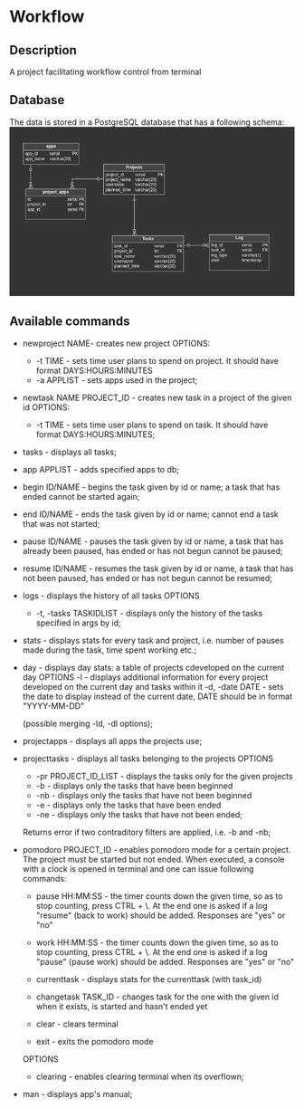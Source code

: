 # Workflow
## Description
A project facilitating workflow control from terminal

## Database 

The data is stored in a PostgreSQL database that has a following schema:   
![db_schema](images/db_schema.png)

## Available commands
- newproject NAME- creates new project
    OPTIONS:
    -    -t TIME - sets time user plans to spend on project. It should have format DAYS:HOURS:MINUTES
    -    -a APPLIST - sets apps used in the project;

- newtask NAME PROJECT_ID - creates new task in a project of the given id
    OPTIONS:
    -    -t TIME - sets time user plans to spend on task. It should have format DAYS:HOURS:MINUTES;

- tasks - displays all tasks;

- app APPLIST - adds specified apps to db;

- begin ID/NAME - begins the task given by id or name; a task that has ended cannot be started again;

- end ID/NAME - ends the task given by id or name; cannot end a task that was not started;

- pause ID/NAME - pauses the task given by id or name, a task that has already been paused, has ended 
                or has not begun cannot be paused;

- resume ID/NAME - resumes the task given by id or name, a task that has not been paused, has ended 
                    or has not begun cannot be resumed;     

- logs - displays the history of all tasks
    OPTIONS
    -    -t, -tasks TASKIDLIST - displays only the history of the tasks specified in args by id;

- stats - displays stats for every task and project, i.e. number of pauses made during the task,
            time spent working etc.;

- day - displays day stats: a table of projects cdeveloped on the current day
    OPTIONS
        -l - displays additional information for every project developed on the current day and 
            tasks within it
        -d, -date DATE - sets the date to display instead of the current date, DATE should be 
            in format "YYYY-MM-DD"

    (possible merging -ld, -dl options);

- projectapps - displays all apps the projects use;

- projecttasks - displays all tasks belonging to the projects
    OPTIONS
    -    -pr PROJECT_ID_LIST - displays the tasks only for the given projects
    -    -b - displays only the tasks that have been beginned
    -    -nb - displays only the tasks that have not been beginned
    -    -e - displays only the tasks that have been ended
    -    -ne - displays only the tasks that have not been ended;
    
    Returns error if two contraditory filters are applied, i.e. -b and -nb;

- pomodoro PROJECT_ID - enables pomodoro mode for a certain project. The project must be started but not ended.
     When executed, a console with a clock is opened in terminal and one can issue following commands:
    - pause HH:MM:SS - the timer counts down the given time, so as to stop counting, press CTRL + \\.
                        At the end one is asked if a log \"resume\" (back to work) should be added. 
                    Responses are \"yes\" or \"no\"

    - work HH:MM:SS - the timer counts down the given time, so as to stop counting, press CTRL + \\.
                        At the end one is asked if a log \"pause\" (pause work) should be added. 
                    Responses are \"yes\" or \"no\"

    - currenttask - displays stats for the currenttask (with task_id)

    - changetask TASK_ID - changes task for the one with the given id when it exists, is 
                        started and hasn't ended yet

    - clear - clears terminal

    - exit - exits the pomodoro mode

    OPTIONS  
    -  clearing - enables clearing terminal when its overflown;

- man - displays app's manual;